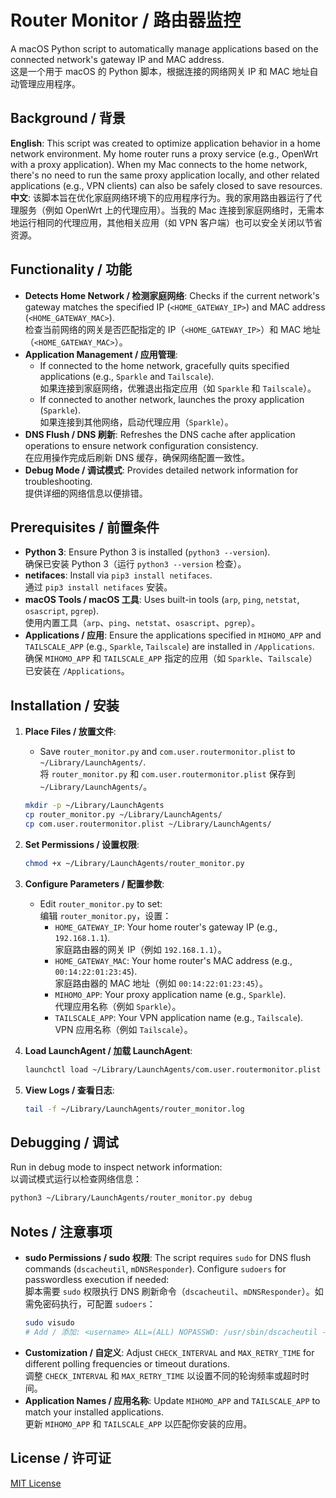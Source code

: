 # Router Monitor / 路由器监控

A macOS Python script to automatically manage applications based on the connected network's gateway IP and MAC address.  
这是一个用于 macOS 的 Python 脚本，根据连接的网络网关 IP 和 MAC 地址自动管理应用程序。

## Background / 背景
**English**: This script was created to optimize application behavior in a home network environment. My home router runs a proxy service (e.g., OpenWrt with a proxy application). When my Mac connects to the home network, there's no need to run the same proxy application locally, and other related applications (e.g., VPN clients) can also be safely closed to save resources.  
**中文**: 该脚本旨在优化家庭网络环境下的应用程序行为。我的家用路由器运行了代理服务（例如 OpenWrt 上的代理应用）。当我的 Mac 连接到家庭网络时，无需本地运行相同的代理应用，其他相关应用（如 VPN 客户端）也可以安全关闭以节省资源。

## Functionality / 功能
- **Detects Home Network / 检测家庭网络**: Checks if the current network's gateway matches the specified IP (`<HOME_GATEWAY_IP>`) and MAC address (`<HOME_GATEWAY_MAC>`).  
  检查当前网络的网关是否匹配指定的 IP（`<HOME_GATEWAY_IP>`）和 MAC 地址（`<HOME_GATEWAY_MAC>`）。
- **Application Management / 应用管理**:
  - If connected to the home network, gracefully quits specified applications (e.g., `Sparkle` and `Tailscale`).  
    如果连接到家庭网络，优雅退出指定应用（如 `Sparkle` 和 `Tailscale`）。
  - If connected to another network, launches the proxy application (`Sparkle`).  
    如果连接到其他网络，启动代理应用（`Sparkle`）。
- **DNS Flush / DNS 刷新**: Refreshes the DNS cache after application operations to ensure network configuration consistency.  
  在应用操作完成后刷新 DNS 缓存，确保网络配置一致性。
- **Debug Mode / 调试模式**: Provides detailed network information for troubleshooting.  
  提供详细的网络信息以便排错。

## Prerequisites / 前置条件
- **Python 3**: Ensure Python 3 is installed (`python3 --version`).  
  确保已安装 Python 3（运行 `python3 --version` 检查）。
- **netifaces**: Install via `pip3 install netifaces`.  
  通过 `pip3 install netifaces` 安装。
- **macOS Tools / macOS 工具**: Uses built-in tools (`arp`, `ping`, `netstat`, `osascript`, `pgrep`).  
  使用内置工具（`arp`、`ping`、`netstat`、`osascript`、`pgrep`）。
- **Applications / 应用**: Ensure the applications specified in `MIHOMO_APP` and `TAILSCALE_APP` (e.g., `Sparkle`, `Tailscale`) are installed in `/Applications`.  
  确保 `MIHOMO_APP` 和 `TAILSCALE_APP` 指定的应用（如 `Sparkle`、`Tailscale`）已安装在 `/Applications`。

## Installation / 安装
1. **Place Files / 放置文件**:
   - Save `router_monitor.py` and `com.user.routermonitor.plist` to `~/Library/LaunchAgents/`.  
     将 `router_monitor.py` 和 `com.user.routermonitor.plist` 保存到 `~/Library/LaunchAgents/`。
   ```bash
   mkdir -p ~/Library/LaunchAgents
   cp router_monitor.py ~/Library/LaunchAgents/
   cp com.user.routermonitor.plist ~/Library/LaunchAgents/
   ```

2. **Set Permissions / 设置权限**:
   ```bash
   chmod +x ~/Library/LaunchAgents/router_monitor.py
   ```

3. **Configure Parameters / 配置参数**:
   - Edit `router_monitor.py` to set:  
     编辑 `router_monitor.py`，设置：
     - `HOME_GATEWAY_IP`: Your home router's gateway IP (e.g., `192.168.1.1`).  
       家庭路由器的网关 IP（例如 `192.168.1.1`）。
     - `HOME_GATEWAY_MAC`: Your home router's MAC address (e.g., `00:14:22:01:23:45`).  
       家庭路由器的 MAC 地址（例如 `00:14:22:01:23:45`）。
     - `MIHOMO_APP`: Your proxy application name (e.g., `Sparkle`).  
       代理应用名称（例如 `Sparkle`）。
     - `TAILSCALE_APP`: Your VPN application name (e.g., `Tailscale`).  
       VPN 应用名称（例如 `Tailscale`）。

4. **Load LaunchAgent / 加载 LaunchAgent**:
   ```bash
   launchctl load ~/Library/LaunchAgents/com.user.routermonitor.plist
   ```

5. **View Logs / 查看日志**:
   ```bash
   tail -f ~/Library/LaunchAgents/router_monitor.log
   ```

## Debugging / 调试
Run in debug mode to inspect network information:  
以调试模式运行以检查网络信息：
```bash
python3 ~/Library/LaunchAgents/router_monitor.py debug
```

## Notes / 注意事项
- **sudo Permissions / sudo 权限**: The script requires `sudo` for DNS flush commands (`dscacheutil`, `mDNSResponder`). Configure `sudoers` for passwordless execution if needed:  
  脚本需要 `sudo` 权限执行 DNS 刷新命令（`dscacheutil`、`mDNSResponder`）。如需免密码执行，可配置 `sudoers`：
  ```bash
  sudo visudo
  # Add / 添加: <username> ALL=(ALL) NOPASSWD: /usr/sbin/dscacheutil -flushcache, /usr/bin/killall -HUP mDNSResponder
  ```
- **Customization / 自定义**: Adjust `CHECK_INTERVAL` and `MAX_RETRY_TIME` for different polling frequencies or timeout durations.  
  调整 `CHECK_INTERVAL` 和 `MAX_RETRY_TIME` 以设置不同的轮询频率或超时时间。
- **Application Names / 应用名称**: Update `MIHOMO_APP` and `TAILSCALE_APP` to match your installed applications.  
  更新 `MIHOMO_APP` 和 `TAILSCALE_APP` 以匹配你安装的应用。

## License / 许可证
 [MIT License](https://github.com/SlippinDylan/ahaMoment/tree/master/LICENSE.md) 